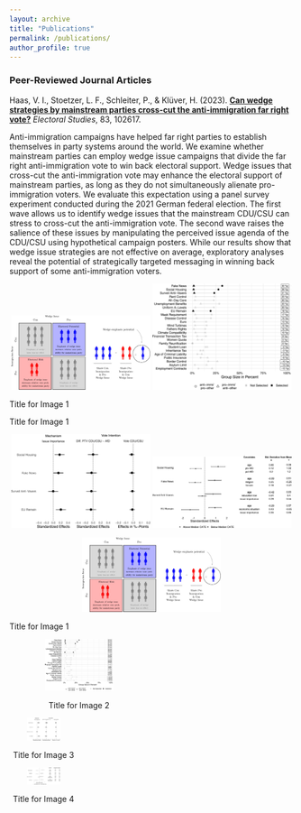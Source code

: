```yaml
---  
layout: archive  
title: "Publications"  
permalink: /publications/  
author_profile: true  
---  
```


### **Peer-Reviewed Journal Articles**  

Haas, V. I., Stoetzer, L. F., Schleiter, P., & Klüver, H. (2023). [**Can wedge strategies by mainstream parties cross-cut the anti-immigration far right vote?**](https://www.sciencedirect.com/science/article/pii/S0261379423000392?utm_campaign=STMJ_AUTH_SERV_PUBLISHED&utm_medium=email&utm_acid=274833384&SIS_ID=&dgcid=STMJ_AUTH_SERV_PUBLISHED&CMX_ID=&utm_in=DM374553&utm_source=AC_#fig4) *Electoral Studies*, 83, 102617.  

Anti-immigration campaigns have helped far right parties to establish themselves in party systems around the world. We examine whether mainstream parties can employ wedge issue campaigns that divide the far right anti-immigration vote to win back electoral support. Wedge issues that cross-cut the anti-immigration vote may enhance the electoral support of mainstream parties, as long as they do not simultaneously alienate pro-immigration voters. We evaluate this expectation using a panel survey experiment conducted during the 2021 German federal election. The first wave allows us to identify wedge issues that the mainstream CDU/CSU can stress to cross-cut the anti-immigration vote. The second wave raises the salience of these issues by manipulating the perceived issue agenda of the CDU/CSU using hypothetical campaign posters. While our results show that wedge issue strategies are not effective on average, exploratory analyses reveal the potential of strategically targeted messaging in winning back support of some anti-immigration voters.  


<p align="center" width="100%">  
  <img src="/images/argument.jpg" alt="Theoretical Argument" title="Theoretical Argument" width="49%">   
  <img src="/images/selection.jpg" alt="Wedge Issue Selection" title="Wedge Issue Selection" width="49%">  
      <p>Title for Image 1</p>
    <p>Title for Image 1</p> 
</p>  

<p align="center" width="100%">  
  <img src="/images/main.jpg" alt="Main Results" title="Main Results" width="49%">  
  <img src="/images/causal_forest.jpg" alt="Heterogeneity" title="Heterogeneity among Cross-pressured Anti-immigration Voters" width="49%">
</p>


<p align="center" width="100%">  
    <img src="/images/argument.jpg" alt="Theoretical Argument" title="Theoretical Argument" width="49%">
    <p>Title for Image 1</p>
  </div>
  <div style="width: 49%; text-align: center;">
    <img src="/images/selection.jpg" alt="Wedge Issue Selection" title="Wedge Issue Selection" width="49%">
    <p>Title for Image 2</p>
</p>  

  <div style="width: 49%; text-align: center;">
    <img src="/images/main.jpg" alt="Main Results" title="Main Results" width="49%">
    <p>Title for Image 3</p>
  </div>
  <div style="width: 49%; text-align: center;">
    <img src="/images/causal_forest.jpg" alt="Heterogeneity" title="Heterogeneity among Cross-pressured Anti-immigration Voters" width="49%">
    <p>Title for Image 4</p>
  </div> 

